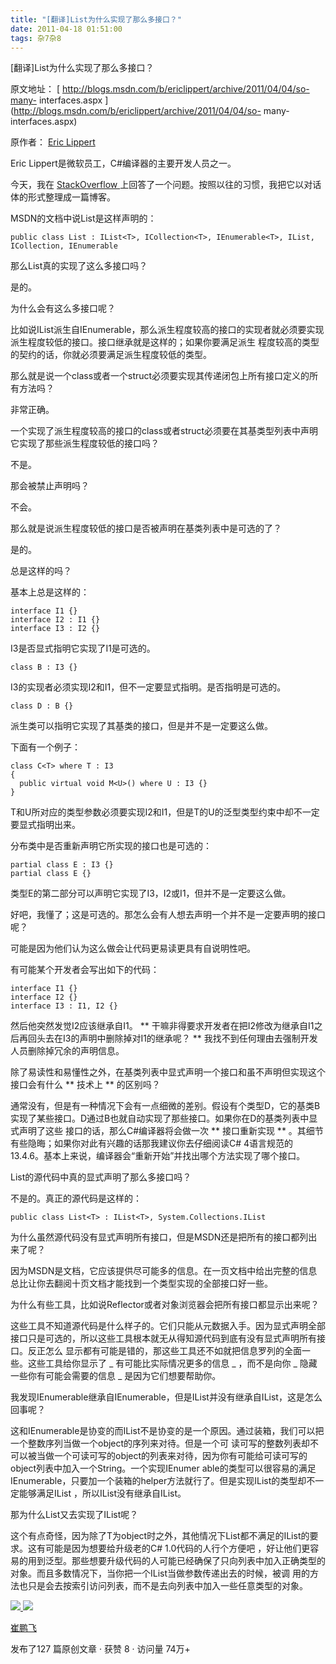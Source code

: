 ```yaml
---
title: "[翻译]List为什么实现了那么多接口？"
date: 2011-04-18 01:51:00
tags: 杂7杂8
---
```

[翻译]List<T>为什么实现了那么多接口？

原文地址： [ http://blogs.msdn.com/b/ericlippert/archive/2011/04/04/so-many-
interfaces.aspx ](http://blogs.msdn.com/b/ericlippert/archive/2011/04/04/so-
many-interfaces.aspx)

原作者： [ Eric Lippert
](http://blogs.msdn.com/EricLippert/ProfileUrlRedirect.ashx)

Eric Lippert是微软员工，C#编译器的主要开发人员之一。

今天，我在 [ StackOverflow ](http://stackoverflow.com/questions/4817369/)
上回答了一个问题。按照以往的习惯，我把它以对话体的形式整理成一篇博客。

MSDN的文档中说List<T>是这样声明的：



    public class List : IList<T>, ICollection<T>, IEnumerable<T>, IList, ICollection, IEnumerable

那么List真的实现了这么多接口吗？

是的。

为什么会有这么多接口呢？

比如说IList<T>派生自IEnumerable<T>，那么派生程度较高的接口的实现者就必须要实现派生程度较低的接口。接口继承就是这样的；如果你要满足派生
程度较高的类型的契约的话，你就必须要满足派生程度较低的类型。

那么就是说一个class或者一个struct必须要实现其传递闭包上所有接口定义的所有方法吗？

非常正确。

一个实现了派生程度较高的接口的class或者struct必须要在其基类型列表中声明它实现了那些派生程度较低的接口吗？

不是。

那会被禁止声明吗？

不会。

那么就是说派生程度较低的接口是否被声明在基类列表中是可选的了？

是的。

总是这样的吗？

基本上总是这样的：



    interface I1 {}
    interface I2 : I1 {}
    interface I3 : I2 {}

I3是否显式指明它实现了I1是可选的。



    class B : I3 {}

I3的实现者必须实现I2和I1，但不一定要显式指明。是否指明是可选的。



    class D : B {}

派生类可以指明它实现了其基类的接口，但是并不是一定要这么做。

下面有一个例子：



    class C<T> where T : I3
    {
      public virtual void M<U>() where U : I3 {}
    }

T和U所对应的类型参数必须要实现I2和I1，但是T的U的泛型类型约束中却不一定要显式指明出来。

分布类中是否重新声明它所实现的接口也是可选的：



    partial class E : I3 {}
    partial class E {}

类型E的第二部分可以声明它实现了I3，I2或I1，但并不是一定要这么做。

好吧，我懂了；这是可选的。那怎么会有人想去声明一个并不是一定要声明的接口呢？

可能是因为他们认为这么做会让代码更易读更具有自说明性吧。

有可能某个开发者会写出如下的代码：



    interface I1 {}
    interface I2 {}
    interface I3 : I1, I2 {}

然后他突然发觉I2应该继承自I1。 ** 干嘛非得要求开发者在把I2修改为继承自I1之后再回头去在I3的声明中删除掉对I1的继承呢？ **
我找不到任何理由去强制开发人员删除掉冗余的声明信息。

除了易读性和易懂性之外，在基类列表中显式声明一个接口和虽不声明但实现这个接口会有什么 ** 技术上 ** 的区别吗？

通常没有，但是有一种情况下会有一点细微的差别。假设有个类型D，它的基类B实现了某些接口。D通过B也就自动实现了那些接口。如果你在D的基类列表中显式声明了这些
接口的话，那么C#编译器将会做一次 ** 接口重新实现 ** 。其细节有些隐晦；如果你对此有兴趣的话那我建议你去仔细阅读C#
4语言规范的13.4.6。基本上来说，编译器会“重新开始”并找出哪个方法实现了哪个接口。

List<T>的源代码中真的显式声明了那么多接口吗？

不是的。真正的源代码是这样的：



    public class List<T> : IList<T>, System.Collections.IList

为什么虽然源代码没有显式声明所有接口，但是MSDN还是把所有的接口都列出来了呢？

因为MSDN是文档，它应该提供尽可能多的信息。在一页文档中给出完整的信息总比让你去翻阅十页文档才能找到一个类型实现的全部接口好一些。

为什么有些工具，比如说Reflector或者对象浏览器会把所有接口都显示出来呢？

这些工具不知道源代码是什么样子的。它们只能从元数据入手。因为显式声明全部接口只是可选的，所以这些工具根本就无从得知源代码到底有没有显式声明所有接口。反正怎么
显示都有可能是错的，那这些工具还不如就把信息罗列的全面一些。这些工具给你显示了 _ 有可能比实际情况更多的信息 _ ，而不是向你 _
隐藏一些你有可能会需要的信息 _ 是因为它们想要帮助你。

我发现IEnumerable<T>继承自IEnumerable，但是IList<T>并没有继承自IList，这是怎么回事呢？

这和IEnumerable<T>是协变的而IList<T>不是协变的是一个原因。通过装箱，我们可以把一个整数序列当做一个object的序列来对待。但是一个可
读可写的整数列表却不可以被当做一个可读可写的object的列表来对待，因为你有可能给可读可写的object列表中加入一个String。一个实现IEnumer
able<T>的类型可以很容易的满足IEnumerable，只要加一个装箱的helper方法就行了。但是实现IList<T>的类型却不一定能够满足IList
，所以IList没有继承自IList。

那为什么List<T>又去实现了IList呢？

这个有点奇怪，因为除了T为object时之外，其他情况下List<T>都不满足的IList的要求。这有可能是因为想要给升级老的C# 1.0代码的人行个方便吧
，好让他们更容易的用到泛型。那些想要升级代码的人可能已经确保了只向列表中加入正确类型的对象。而且多数情况下，当你把一个IList当做参数传递出去的时候，被调
用的方法也只是会去按索引访问列表，而不是去向列表中加入一些任意类型的对象。



[ ![](https://profile.csdnimg.cn/5/2/5/3_cuipengfei1)
![](https://g.csdnimg.cn/static/user-reg-year/1x/11.png)
](https://blog.csdn.net/cuipengfei1)

[ 崔鹏飞 ](https://blog.csdn.net/cuipengfei1)

发布了127 篇原创文章  ·  获赞 8  ·  访问量 74万+
